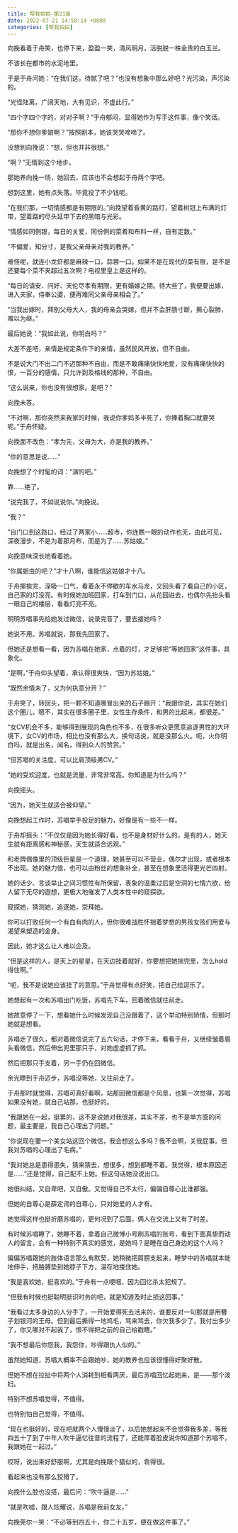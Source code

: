 ```yaml
---
title: 帮我拍拍-第21章
date: 2022-07-21 14:58:14 +0800
categories: [帮我拍拍]
---
```


向挽看着于舟笑，也停下来，盈盈一笑，清风明月，活脱脱一株金贵的白玉兰。

不该长在都市的水泥地里。

于是于舟问她：“在我们这，待腻了吧？”也没有想象中那么好吧？光污染，声污染的。

“光怪陆离，广阔天地，大有见识，不虚此行。”

“四个字四个字的，对对子啊？”于舟郁闷，显得她作为写手这件事，像个笑话。

“那你不想你爹娘啊？”按照剧本，她该哭哭啼啼了。

没想到向挽说：“想，但也并非很想。”

“啊？”无情到这个地步。

那她养向挽一场，她回去，应该也不会想起于舟两个字吧。

想到这里，她有点失落。毕竟投了不少钱呢。

“在我们那，一切情感都是有期限的。”向挽望着昏黄的路灯，望着树冠上布满的灯带，望着路的尽头延申下去的黑暗与光彩。

“情感如同例银，每日的关爱，同份例的菜肴和布料一样，自有定数。”

“不偏爱，知分寸，是我父亲母亲对我的教养。”

难怪呢，就连小龙虾都是麻辣一口，蒜蓉一口。如果不是在现代的菜有限，是不是还要每个菜不夹超过五次啊？电视里皇上是这样的。

“每日的请安、问好、天伦尽孝有期限，更有婚嫁之期。待大些了，我便要出嫁，进入夫家，侍奉公婆，便再难同父亲母亲相会了。”

“当我出嫁时，拜别父母大人，我的母亲会哭嫁，但并不会肝肠寸断，撕心裂肺，难以为继。”

最后她说：“我如此说，你明白吗？”

大差不差吧，亲情是规定条件下的亲情，虽然民风开放，但不自由。

不是说大门不出二门不迈那种不自由，而是不敢痛痛快快地爱，没有痛痛快快的恨，一百分的感情，只允许到及格线的那种，不自由。

“这么说来，你也没有很想家。是吧？”

向挽未答。

“不对啊，那你突然来我家的时候，我说你爹妈多半死了，你捧着胸口就要哭呢。”于舟怀疑。

向挽面不改色：“孝为先，父母为大，亦是我的教养。”

“你的意思是说……”

向挽想了个时髦的词：“演的吧。”

靠……绝了。

“说完我了，不如说说你。”向挽说。

“我？”

“自门口到这路口，经过了两家小……超市，你连瞧一眼的动作也无，由此可见，深夜漫步，不是为着那月布，而是为了……苏姑娘。”

向挽意味深长地看着她。

“你属蛔虫的吧？”才十八啊，谁能信这姑娘才十八。

于舟揶揄完，深吸一口气，看着永不停歇的车水马龙，又回头看了看自己的小区，自己家的灯没亮。有时候她加班回家，打车到门口，从花园进去，也偶尔先抬头看一眼自己的楼层，看看灯亮不亮。

明明苏唱事先给她发过微信，说录完音了，要去接她吗？

她说不用。苏唱就说，那我先回家了。

但她还是想看一看，因为苏唱在她家，点着的灯，才足够把“等她回家”这件事，具象化。

“是啊，”于舟仰头望着，承认得很爽快，“因为苏姑娘。”

“既然余情未了，又为何执意分开？”

于舟笑了，转回头，把一颗不知道哪冒出来的石子踢开：“我跟你说，其实在她们这个圈儿，嗯不，其实在很多圈子里，女性生存条件，和男的比起来，都很差。”

“女CV机会不多，能够得到展现的角色也不多，在很多听众更愿意追逐男性的大环境下，女CV的市场，相比也没有那么大，换句话说，就是没那么火。呃，火你明白吗，就是出名，闻名，得到众人的赞赏。”

“但苏唱的关注度，可以比肩顶级男CV。”

“她的受欢迎度，也就是流量，非常非常高。你知道是为什么吗？”

向挽摇头。

“因为，她天生就适合被仰望。”

向挽想起工作时，苏唱举手投足的魅力，好像是有一些不一样。

于舟却摇头：“不仅仅是因为她长得好看，也不是身材好什么的，是有的人，她天生就有距离感和神秘感，天生就适合远观。”

和老牌偶像里的顶级巨星是一个道理，她甚至可以不营业，偶尔才出现，或者根本不出现。她的魅力值，也可以由粉丝的想象补全，甚至在想象里活得更光芒四射。

她的话少、言谈举止之间习惯性有所保留，表象的温柔过后是空洞的七情六欲，给人留下无尽的遐想，更极大地催发了人类本性中的窥探欲。

窥探她，猜测她，追逐她，崇拜她。

你可以打败任何一个有血有肉的人，但你很难战胜怀揣着梦想的男孩女孩们用爱与渴望来塑造的金身。

因此，她才这么让人难以企及。

“但是这样的人，是天上的星星，在天边挂着就好，你要想把她揣兜里，怎么hold得住啊。”

“呃，我不是说她应该挂了的意思。”于舟觉得有点好笑，把自己给逗乐了。

她想起有一次和苏唱出门吃饭，苏唱先下车，回着微信就往前走。

她故意停了一下，想看她什么时候发现自己没跟着了，这个举动特别矫情，但那时她就是想看。

苏唱走了很久，都对着微信说完了五六句话，才停下来，看看于舟，又继续皱着眉头看微信，然后伸出兜里那只手，对她虚虚抓了抓。

然后把那只手支着，另一手仍在回微信。

余光瞟到于舟迈步，苏唱没等她，又往前走了。

于舟那时就觉得，苏唱可真好看啊，站那回微信都是个风景，也第一次觉得，苏唱如果没有她，就自己站那，也挺好的。

“我跟她在一起，挺累的，这不是说她对我很差，其实不差，也不是单方面的问题，最主要是，我自己心理出了问题。”

“你说现在要一个美女站这回个微信，我会想这么多吗？我不会啊，关我屁事。但我对苏唱的心理出了毛病。”

“我对她总是患得患失，猜来猜去，想很多，想到都睡不着。我觉得，根本原因还是……”还是觉得，自己配不上她。但这句话她没说出口。

她很纠结，又自卑吧，又自傲。又觉得自己不太行，偏偏自尊心比谁都强。

但她的自尊心是薛定谔的自尊心，只对她爱的人才有。

她觉得这样也挺折磨苏唱的，更何况到了后面，俩人在交流上又有了时差。

有时候苏唱睡了，她睡不着，拿着自己微博小号刷苏唱的账号，看到下面真挚而动人的留言，会有一种特别不真实的感觉，是她吗？是睡在自己身边的这个人吗？

偏偏苏唱跟她的肢体语言那么有默契，她稍微把肩膀支起来，睡梦中的苏唱就本能地伸手，把胳膊垫到她脖子下方，温存地搂住她。

“我是喜欢她，挺喜欢的。”于舟有一点哽咽，因为回忆杀太犯规了。

“但我有时候也挺聪明挺识时务的吧，就是知道及时止损这回事。”

“我看过太多身边的人分手了，一开始爱得死去活来的，谁要反对一句那就是用簪子划银河的王母。但到最后撕得一地鸡毛，骂来骂去，你欠我多少了，我付出多少了，你又哪对不起我了，恨不得把之前的自己给戳瞎。”

“我不想最后你怨我，我怨你，吵得跟仇人似的。”

虽然她知道，苏唱大概率不会跟她吵，她的教养也应该很懂得好聚好散。

但她不想在拉扯中将两个人消耗到相看两厌，最后苏唱回忆起她来，是——那个泼妇。

特别不想苏唱觉得，不值得。

也特别怕自己觉得，不值得。

“现在也挺好的，现在吧就两个人慢慢淡了，以后她想起来不会觉得我多差，等我四五十了到了中年人吹牛逼忆往昔的流程了，还能厚着脸皮说你知道那个苏唱不，我跟她在一起过。”

哎呀，说出来好舒服啊，尤其是向挽跟个猫似的，乖得很。

看起来也没有那么狡猾了。

向挽什么腔也没搭，最后问：“吹牛逼是……”

“就是吹嘘，跟人炫耀说，苏唱是我前女友。”

向挽莞尔一笑：“不必等到四五十，你二十五岁，便在做这件事了。”

